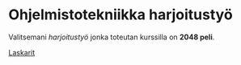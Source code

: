 # Ohjelmistotekniikka harjoitustyö

Valitsemani <i>harjoitustyö</i> jonka toteutan kurssilla  on <b>2048 peli</b>.

<a href=https://github.com/kuroniil/ot-harjoitustyo/tree/52c41168a47f326f824b1404e8114c5268184a9d/laskarit>Laskarit</a>
